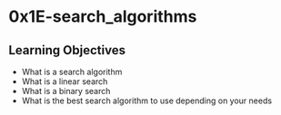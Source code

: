 # 0x1E-search_algorithms

## Learning Objectives

- What is a search algorithm
- What is a linear search
- What is a binary search
- What is the best search algorithm to use depending on your needs